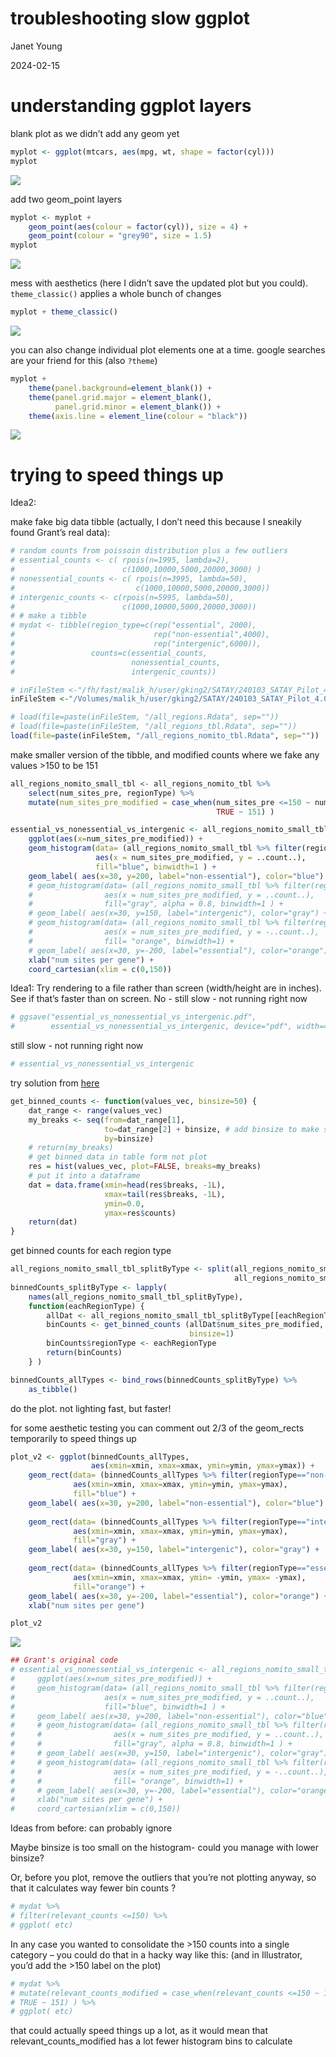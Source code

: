 troubleshooting slow ggplot
================
Janet Young

2024-02-15

# understanding ggplot layers

blank plot as we didn’t add any geom yet

``` r
myplot <- ggplot(mtcars, aes(mpg, wt, shape = factor(cyl)))
myplot
```

![](ggplot_layers_files/figure-gfm/unnamed-chunk-2-1.png)<!-- -->

add two geom_point layers

``` r
myplot <- myplot +
    geom_point(aes(colour = factor(cyl)), size = 4) +
    geom_point(colour = "grey90", size = 1.5) 
myplot
```

![](ggplot_layers_files/figure-gfm/unnamed-chunk-3-1.png)<!-- -->

mess with aesthetics (here I didn’t save the updated plot but you
could). `theme_classic()` applies a whole bunch of changes

``` r
myplot + theme_classic()
```

![](ggplot_layers_files/figure-gfm/unnamed-chunk-4-1.png)<!-- -->

you can also change individual plot elements one at a time. google
searches are your friend for this (also `?theme`)

``` r
myplot + 
    theme(panel.background=element_blank()) + 
    theme(panel.grid.major = element_blank(), 
          panel.grid.minor = element_blank()) +
    theme(axis.line = element_line(colour = "black"))
```

![](ggplot_layers_files/figure-gfm/unnamed-chunk-5-1.png)<!-- -->

# trying to speed things up

Idea2:

make fake big data tibble (actually, I don’t need this because I
sneakily found Grant’s real data):

``` r
# random counts from poissoin distribution plus a few outliers
# essential_counts <- c( rpois(n=1995, lambda=2),
#                        c(1000,10000,5000,20000,3000) )
# nonessential_counts <- c( rpois(n=3995, lambda=50),
#                           c(1000,10000,5000,20000,3000))
# intergenic_counts <- c(rpois(n=5995, lambda=50),
#                        c(1000,10000,5000,20000,3000))
# # make a tibble
# mydat <- tibble(region_type=c(rep("essential", 2000),
#                               rep("non-essential",4000),
#                               rep("intergenic",6000)),
#                 counts=c(essential_counts,
#                          nonessential_counts,
#                          intergenic_counts))
```

``` r
# inFileStem <-"/fh/fast/malik_h/user/gking2/SATAY/240103_SATAY_Pilot_4.0/data/Robjects"
inFileStem <-"/Volumes/malik_h/user/gking2/SATAY/240103_SATAY_Pilot_4.0/data/Robjects"

# load(file=paste(inFileStem, "/all_regions.Rdata", sep=""))
# load(file=paste(inFileStem, "/all_regions_tbl.Rdata", sep=""))
load(file=paste(inFileStem, "/all_regions_nomito_tbl.Rdata", sep=""))
```

make smaller version of the tibble, and modified counts where we fake
any values \>150 to be 151

``` r
all_regions_nomito_small_tbl <- all_regions_nomito_tbl %>% 
    select(num_sites_pre, regionType) %>% 
    mutate(num_sites_pre_modified = case_when(num_sites_pre <=150 ~ num_sites_pre,
                                              TRUE ~ 151) ) 
```

``` r
essential_vs_nonessential_vs_intergenic <- all_regions_nomito_small_tbl %>%
    ggplot(aes(x=num_sites_pre_modified)) +
    geom_histogram(data= (all_regions_nomito_small_tbl %>% filter(regionType=="non-essential")),
                   aes(x = num_sites_pre_modified, y = ..count..), 
                   fill="blue", binwidth=1 ) +
    geom_label( aes(x=30, y=200, label="non-essential"), color="blue") +
    # geom_histogram(data= (all_regions_nomito_small_tbl %>% filter(regionType=="intergenic")),
    #                aes(x = num_sites_pre_modified, y = ..count..), 
    #                fill="gray", alpha = 0.8, binwidth=1 ) +
    # geom_label( aes(x=30, y=150, label="intergenic"), color="gray") +
    # geom_histogram(data= (all_regions_nomito_small_tbl %>% filter(regionType=="essential")),
    #                aes(x = num_sites_pre_modified, y = -..count..), 
    #                fill= "orange", binwidth=1) +
    # geom_label( aes(x=30, y=-200, label="essential"), color="orange") +
    xlab("num sites per gene") +
    coord_cartesian(xlim = c(0,150))
```

Idea1: Try rendering to a file rather than screen (width/height are in
inches). See if that’s faster than on screen. No - still slow - not
running right now

``` r
# ggsave("essential_vs_nonessential_vs_intergenic.pdf", 
#        essential_vs_nonessential_vs_intergenic, device="pdf", width=4, height=9)
```

still slow - not running right now

``` r
# essential_vs_nonessential_vs_intergenic
```

try solution from
[here](https://stackoverflow.com/questions/56607124/plotting-histogram-of-a-big-matrix-in-ggplot2-is-20x-slower-than-base-hist)

``` r
get_binned_counts <- function(values_vec, binsize=50) {
    dat_range <- range(values_vec) 
    my_breaks <- seq(from=dat_range[1], 
                     to=dat_range[2] + binsize, # add binsize to make sure we include the max value
                     by=binsize)
    # return(my_breaks)
    # get binned data in table form not plot
    res = hist(values_vec, plot=FALSE, breaks=my_breaks)
    # put it into a dataframe
    dat = data.frame(xmin=head(res$breaks, -1L),
                     xmax=tail(res$breaks, -1L),
                     ymin=0.0,
                     ymax=res$counts)
    return(dat)
}
```

get binned counts for each region type

``` r
all_regions_nomito_small_tbl_splitByType <- split(all_regions_nomito_small_tbl,
                                                  all_regions_nomito_small_tbl$regionType)
binnedCounts_splitByType <- lapply(
    names(all_regions_nomito_small_tbl_splitByType),
    function(eachRegionType) { 
        allDat <- all_regions_nomito_small_tbl_splitByType[[eachRegionType]]
        binCounts <- get_binned_counts (allDat$num_sites_pre_modified,
                                        binsize=1) 
        binCounts$regionType <- eachRegionType
        return(binCounts)
    } )

binnedCounts_allTypes <- bind_rows(binnedCounts_splitByType) %>% 
    as_tibble()
```

do the plot. not lighting fast, but faster!

for some aesthetic testing you can comment out 2/3 of the geom_rects
temporarily to speed things up

``` r
plot_v2 <- ggplot(binnedCounts_allTypes, 
                  aes(xmin=xmin, xmax=xmax, ymin=ymin, ymax=ymax)) +
    geom_rect(data= (binnedCounts_allTypes %>% filter(regionType=="non-essential")),
              aes(xmin=xmin, xmax=xmax, ymin=ymin, ymax=ymax),
              fill="blue") +
    geom_label( aes(x=30, y=200, label="non-essential"), color="blue") +
    
    geom_rect(data= (binnedCounts_allTypes %>% filter(regionType=="intergenic")),
              aes(xmin=xmin, xmax=xmax, ymin=ymin, ymax=ymax),
              fill="gray") +
    geom_label( aes(x=30, y=150, label="intergenic"), color="gray") +
    
    geom_rect(data= (binnedCounts_allTypes %>% filter(regionType=="essential")),
              aes(xmin=xmin, xmax=xmax, ymin= -ymin, ymax= -ymax),
              fill="orange") +
    geom_label( aes(x=30, y=-200, label="essential"), color="orange") +
    xlab("num sites per gene")

plot_v2
```

![](ggplot_layers_files/figure-gfm/plot_v2-1.png)<!-- -->

``` r
## Grant's original code
# essential_vs_nonessential_vs_intergenic <- all_regions_nomito_small_tbl %>%
#     ggplot(aes(x=num_sites_pre_modified)) +
#     geom_histogram(data= (all_regions_nomito_small_tbl %>% filter(regionType=="non-essential")),
#                    aes(x = num_sites_pre_modified, y = ..count..), 
#                    fill="blue", binwidth=1 ) +
#     geom_label( aes(x=30, y=200, label="non-essential"), color="blue") +
#     # geom_histogram(data= (all_regions_nomito_small_tbl %>% filter(regionType=="intergenic")),
#     #                aes(x = num_sites_pre_modified, y = ..count..), 
#     #                fill="gray", alpha = 0.8, binwidth=1 ) +
#     # geom_label( aes(x=30, y=150, label="intergenic"), color="gray") +
#     # geom_histogram(data= (all_regions_nomito_small_tbl %>% filter(regionType=="essential")),
#     #                aes(x = num_sites_pre_modified, y = -..count..), 
#     #                fill= "orange", binwidth=1) +
#     # geom_label( aes(x=30, y=-200, label="essential"), color="orange") +
#     xlab("num sites per gene") +
#     coord_cartesian(xlim = c(0,150))
```

Ideas from before: can probably ignore

Maybe binsize is too small on the histogram- could you manage with lower
binsize?

Or, before you plot, remove the outliers that you’re not plotting
anyway, so that it calculates way fewer bin counts ?

``` r
# mydat %>%
# filter(relevant_counts <=150) %>%
# ggplot( etc)
```

In any case you wanted to consolidate the \>150 counts into a single
category – you could do that in a hacky way like this: (and in
Illustrator, you’d add the \>150 label on the plot)

``` r
# mydat %>%
# mutate(relevant_counts_modified = case_when(relevant_counts <=150 ~ 150,
# TRUE ~ 151) ) %>%
# ggplot( etc)
```

that could actually speed things up a lot, as it would mean that
relevant_counts_modified has a lot fewer histogram bins to calculate

